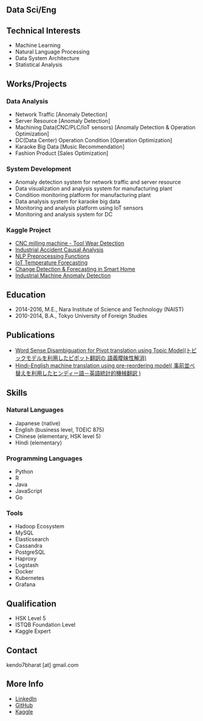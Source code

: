 ## Data Sci/Eng

## Technical Interests
* Machine Learning
* Natural Language Processing
* Data System Architecture
* Statistical Analysis

## Works/Projects
### Data Analysis
* Network Traffic [Anomaly Detection]
* Server Resource [Anomaly Detection]
* Machining Data(CNC/PLC/IoT sensors) [Anomaly Detection & Operation Optimization]
* DC(Data Center) Operation Condition [Operation Optimization]
* Karaoke Big Data [Music Recommendation]
* Fashion Product [Sales Optimization]

### System Development
* Anomaly detection system for network traffic and server resource
* Data visualization and analysis system for manufacturing plant
* Condition monitoring platform for manufacturing plant
* Data analysis system for karaoke big data
* Monitoring and analysis platform using IoT sensors
* Monitoring and analysis system for DC

### Kaggle Project
* [CNC milling machine - Tool Wear Detection](https://www.kaggle.com/koheimuramatsu/cnc-milling-machine-tool-wear-detection)
* [Industrial Accident Causal Analysis](https://www.kaggle.com/koheimuramatsu/industrial-accident-causal-analysis)
* [NLP Preprocessing Functions](https://www.kaggle.com/koheimuramatsu/nlp-preprocessing-functions)
* [IoT Temperature Forecasting](https://www.kaggle.com/koheimuramatsu/iot-temperature-forecasting)
* [Change Detection & Forecasting in Smart Home](https://www.kaggle.com/koheimuramatsu/change-detection-forecasting-in-smart-home)
* [Industrial Machine Anomaly Detection](https://www.kaggle.com/koheimuramatsu/industrial-machine-anomaly-detection)

## Education
* 2014-2016, M.E., Nara Institute of Science and Technology (NAIST)
* 2010-2014, B.A., Tokyo University of Foreign Studies

## Publications
* [Word Sense Disambiguation for Pivot translation using Topic Model(トピックモデルを利用したピボット翻訳の 語義曖昧性解消)](http://library.naist.jp/mylimedio/dllimedio/show.cgi?bookid=100215003)
* [Hindi-English machine translation using pre-reordering model( 事前並べ替えを利用したヒンディー語－英語統計的機械翻訳 )](http://www.anlp.jp/proceedings/annual_meeting/2015/pdf_dir/P4-20.pdf)

## Skills
### Natural Languages
* Japanese (native)
* English (business level, TOEIC 875)
* Chinese (elementary, HSK level 5)
* Hindi (elementary)

### Programming Languages
* Python
* R
* Java
* JavaScript
* Go

### Tools
* Hadoop Ecosystem
* MySQL
* Elasticsearch
* Cassandra
* PostgreSQL
* Haproxy
* Logstash
* Docker
* Kubernetes
* Grafana

## Qualification
* HSK Level 5
* ISTQB Foundation Level
* Kaggle Expert

## Contact
kendo7bharat [at] gmail.com

## More Info
* [LinkedIn](https://www.linkedin.com/in/kohei-muramatsu-433471114/)
* [GitHub](https://github.com/kohei-mu)
* [Kaggle](https://www.kaggle.com/koheimuramatsu)
